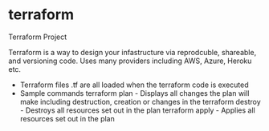 # terraform
Terraform Project

Terraform is a way to design your infastructure via reprodcuble, shareable, and versioning code. Uses many providers including AWS, Azure, Heroku etc. 

- Terraform files .tf are all loaded when the terraform code is executed 
- Sample commands
    terraform plan - Displays all changes the plan will make including destruction, creation or changes in the 
    terraform destroy - Destroys all resources set out in the plan 
    terraform apply - Applies all resources set out in the plan 



